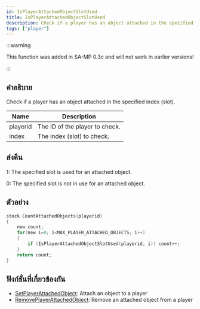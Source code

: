 ```yaml
---
id: IsPlayerAttachedObjectSlotUsed
title: IsPlayerAttachedObjectSlotUsed
description: Check if a player has an object attached in the specified index (slot).
tags: ["player"]
---
```


:::warning

This function was added in SA-MP 0.3c and will not work in earlier versions!

:::

## คำอธิบาย

Check if a player has an object attached in the specified index (slot).

| Name     | Description                    |
| -------- | ------------------------------ |
| playerid | The ID of the player to check. |
| index    | The index (slot) to check.     |

## ส่งคืน

1: The specified slot is used for an attached object.

0: The specified slot is not in use for an attached object.

## ตัวอย่าง

```c
stock CountAttachedObjects(playerid)
{
    new count;
    for(new i=0; i<MAX_PLAYER_ATTACHED_OBJECTS; i++)
    {
        if (IsPlayerAttachedObjectSlotUsed(playerid, i)) count++;
    }
    return count;
}
```

## ฟังก์ชั่นที่เกี่ยวข้องกัน

- [SetPlayerAttachedObject](../../scripting/functions/SetPlayerAttachedObject.md): Attach an object to a player
- [RemovePlayerAttachedObject](../../scripting/functions/RemovePlayerAttachedObject.md): Remove an attached object from a player
